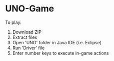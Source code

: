 # UNO-Game

To play:
1. Download ZIP
2. Extract files
3. Open 'UNO' folder in Java IDE (i.e. Eclipse)
4. Run 'Driver' file
5. Enter number keys to execute in-game actions
